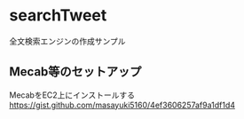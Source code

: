 searchTweet
===========

全文検索エンジンの作成サンプル

## Mecab等のセットアップ

MecabをEC2上にインストールする
https://gist.github.com/masayuki5160/4ef3606257af9a1df1d4
